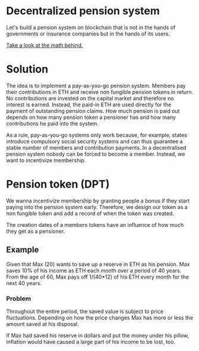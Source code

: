 Decentralized pension system
============================

Let's build a pension system on blockchain that is not in the hands of
governments or insurance companies but in the hands of its users.

[Take a look at the math behind.](https://github.com/AsureFoundation/ETHBerlin/blob/master/math.ipynb)

# Solution

The idea is to implement a pay-as-you-go pension system.  Members
pay their contributions in ETH and receive non fungible pension tokens
in return.  No contributions
are invested on the capital market and therefore no interest is earned.
Instead, the paid-in ETH are used directly for the payment of outstanding
pension claims.  How much pension is paid out depends on how many pension
token a pensioner has and how many contributions he paid into the system.

As a rule, pay-as-you-go systems only work because, for example, states
introduce compulsory social security systems and can thus guarantee a stable
number of members and contribution payments. In a decentralised pension
system nobody can be forced to become a member. Instead, we want to incentivize
membership.

# Pension token (DPT)

We wanna incentivize membership by granting people a bonus if they start paying
into the pension system early. Therefore, we design our token as a non fungible
token and add a record of when the token was created.

The creation dates of a members tokens have an influence of how much they get as
a pensioner.

## Example

Given that Max (20) wants to save up a reserve in ETH as his pension.
Max saves 10% of his income as ETH each month over a period of 40 years.
From the age of 60, Max pays off 1/(40\*12) of his ETH every month for
the next 40 years.

### Problem

Throughout the entire period, the saved value is subject to price
fluctuations. Depending on how the price changes Max has more or less
the amount saved at his disposal.

If Max had saved his reserve in dollars and put the money under his
pillow, inflation would have caused a large part of his income to be
lost, too.
